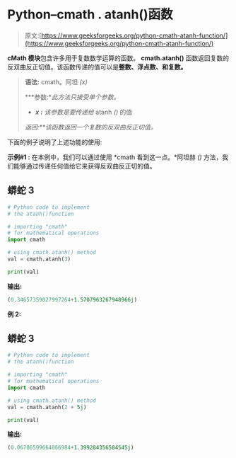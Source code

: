 # Python–cmath . atanh()函数

> 原文:[https://www.geeksforgeeks.org/python-cmath-atanh-function/](https://www.geeksforgeeks.org/python-cmath-atanh-function/)

**cMath 模块**包含许多用于复数数学运算的函数。 **cmath.atanh()** 函数返回复数的反双曲反正切值。该函数传递的值可以是**整数、浮点数、**和**复数。**

> **语法:** cmath。阿坦 *(x)*
> 
> ***参数:**此方法只接受单个参数。*
> 
> *   ***x :** 该参数是要传递给* atanh *()* 的值
> 
> ***返回:**该函数返回一个*复数的反双曲反正切*值。*

下面的例子说明了上述功能的使用:

**示例#1 :** 在本例中，我们可以通过使用 *cmath 看到这一点。*阿坦赫 *()* 方法，我们能够通过传递任何值给它来获得反双曲反正切的值。

## 蟒蛇 3

```py
# Python code to implement
# the atanh()function

# importing "cmath"
# for mathematical operations  
import cmath 

# using cmath.atanh() method 
val = cmath.atanh(3) 

print(val)
```

**输出:**

```py
(0.34657359027997264+1.5707963267948966j)

```

**例 2:**

## 蟒蛇 3

```py
# Python code to implement
# the atanh()function

# importing "cmath"
# for mathematical operations  
import cmath 

# using cmath.atanh() method 
val = cmath.atanh(2 + 5j) 

print(val)
```

**输出:**

```py
(0.06706599664866984+1.399284356584545j)

```